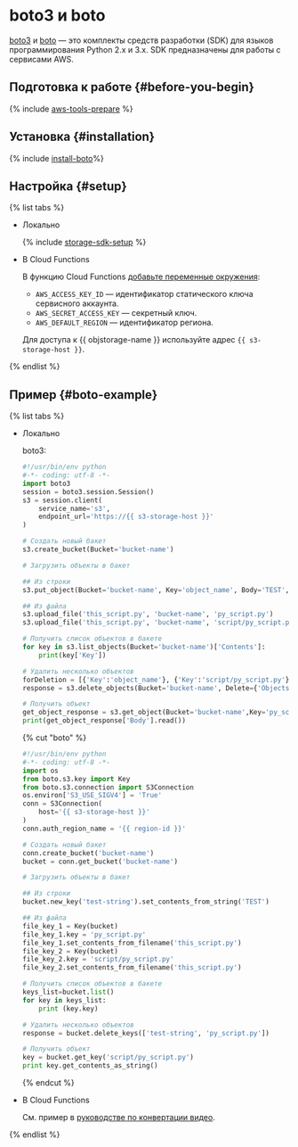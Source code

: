 # boto3 и boto

[boto3](https://github.com/boto/boto3) и [boto](https://github.com/boto/boto) — это комплекты средств разработки (SDK) для языков программирования Python 2.x и 3.x. SDK предназначены для работы с сервисами AWS.


## Подготовка к работе {#before-you-begin}

{% include [aws-tools-prepare](../../_includes/aws-tools/aws-tools-prepare.md) %}

## Установка {#installation}

{% include [install-boto](../../_includes/aws-tools/install-boto.md)%}

## Настройка {#setup}

{% list tabs %}

- Локально

  {% include [storage-sdk-setup](../_includes_service/storage-sdk-setup-storage-url.md) %}

- В Cloud Functions
  
  В функцию Cloud Functions [добавьте переменные окружения](../../functions/operations/function/version-manage#version-env):

  * `AWS_ACCESS_KEY_ID` — идентификатор статического ключа сервисного аккаунта.
  * `AWS_SECRET_ACCESS_KEY` — секретный ключ.
  * `AWS_DEFAULT_REGION` — идентификатор региона.

  Для доступа к {{ objstorage-name }} используйте адрес `{{ s3-storage-host }}`.

{% endlist %}


## Пример {#boto-example}

{% list tabs %}

- Локально 
  
  boto3: 
      
    ```python
    #!/usr/bin/env python
    #-*- coding: utf-8 -*-
    import boto3
    session = boto3.session.Session()
    s3 = session.client(
        service_name='s3',
        endpoint_url='https://{{ s3-storage-host }}'
    )
    
    # Создать новый бакет
    s3.create_bucket(Bucket='bucket-name')
    
    # Загрузить объекты в бакет
    
    ## Из строки
    s3.put_object(Bucket='bucket-name', Key='object_name', Body='TEST', StorageClass='COLD')
    
    ## Из файла
    s3.upload_file('this_script.py', 'bucket-name', 'py_script.py')
    s3.upload_file('this_script.py', 'bucket-name', 'script/py_script.py')
    
    # Получить список объектов в бакете
    for key in s3.list_objects(Bucket='bucket-name')['Contents']:
        print(key['Key'])
    
    # Удалить несколько объектов
    forDeletion = [{'Key':'object_name'}, {'Key':'script/py_script.py'}]
    response = s3.delete_objects(Bucket='bucket-name', Delete={'Objects': forDeletion})
    
    # Получить объект
    get_object_response = s3.get_object(Bucket='bucket-name',Key='py_script.py')
    print(get_object_response['Body'].read())
    ```
      
  {% cut "boto" %}

    ```python
    #!/usr/bin/env python
    #-*- coding: utf-8 -*-
    import os
    from boto.s3.key import Key
    from boto.s3.connection import S3Connection
    os.environ['S3_USE_SIGV4'] = 'True'
    conn = S3Connection(
        host='{{ s3-storage-host }}'
    )
    conn.auth_region_name = '{{ region-id }}'
    
    # Создать новый бакет
    conn.create_bucket('bucket-name')
    bucket = conn.get_bucket('bucket-name')
    
    # Загрузить объекты в бакет
    
    ## Из строки
    bucket.new_key('test-string').set_contents_from_string('TEST')
    
    ## Из файла
    file_key_1 = Key(bucket)
    file_key_1.key = 'py_script.py'
    file_key_1.set_contents_from_filename('this_script.py')
    file_key_2 = Key(bucket)
    file_key_2.key = 'script/py_script.py'
    file_key_2.set_contents_from_filename('this_script.py')
    
    # Получить список объектов в бакете
    keys_list=bucket.list()
    for key in keys_list:
        print (key.key)
    
    # Удалить несколько объектов
    response = bucket.delete_keys(['test-string', 'py_script.py'])
    
    # Получить объект
    key = bucket.get_key('script/py_script.py')
    print key.get_contents_as_string()
    ```

  {% endcut %}

- В Cloud Functions

  См. пример в [руководстве по конвертации видео](../../functions/tutorials/video-converting-queue).

{% endlist %}
